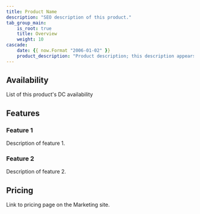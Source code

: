 ```yaml
---
title: Product Name
description: "SEO description of this product."
tab_group_main:
    is_root: true
    title: Overview
    weight: 10
cascade:
    date: {{ now.Format "2006-01-02" }}
    product_description: "Product description; this description appears at the top of the Overview, Get Started, Guides, Resources, and Developers landing pages."
---
```


## Availability

List of this product's DC availability

## Features

### Feature 1

Description of feature 1.

### Feature 2

Description of feature 2.

## Pricing

Link to pricing page on the Marketing site.
